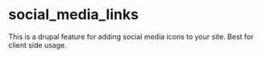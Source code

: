 social_media_links
==================

This is a drupal feature for adding social media icons to your site. Best for client side usage.
